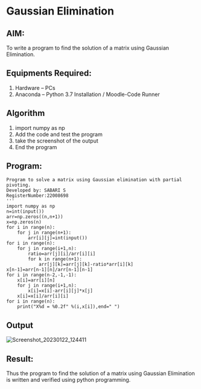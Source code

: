 # Gaussian Elimination

## AIM:
To write a program to find the solution of a matrix using Gaussian Elimination.

## Equipments Required:
1. Hardware – PCs
2. Anaconda – Python 3.7 Installation / Moodle-Code Runner

## Algorithm
1. import numpy as np
2. Add the code and test the program
3. take the screenshot of the output
4. End the program

## Program:
```
Program to solve a matrix using Gaussian elimination with partial pivoting.
Developed by: SABARI S
RegisterNumber:22008698 
'''
import numpy as np
n=int(input())
arr=np.zeros((n,n+1))
x=np.zeros(n)
for i in range(n):
    for j in range(n+1):
        arr[i][j]=int(input())
for i in range(n):
    for j in range(i+1,n):
        ratio=arr[j][i]/arr[i][i]
        for k in range(n+1):
            arr[j][k]=arr[j][k]-ratio*arr[i][k]
x[n-1]=arr[n-1][n]/arr[n-1][n-1]
for i in range(n-2,-1,-1):
    x[i]=arr[i][n]
    for j in range(i+1,n):
        x[i]=x[i]-arr[i][j]*x[j]
    x[i]=x[i]/arr[i][i]
for i in range(n):
    print("X%d = %0.2f" %(i,x[i]),end=" ")
```

## Output
![Screenshot_20230122_124411](https://user-images.githubusercontent.com/118660461/213905019-bfe4374b-1869-488e-8c70-f57cc71fce11.png)



## Result:
Thus the program to find the solution of a matrix using Gaussian Elimination is written and verified using python programming.

